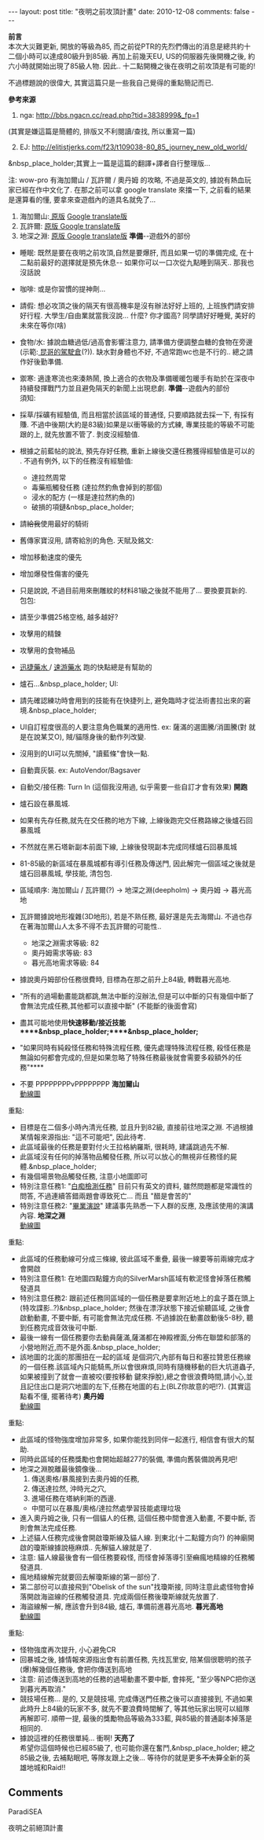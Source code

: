 --- layout: post title: "夜明之前攻頂計畫" date: 2010-12-08 comments: false --- 

**前言**  
本次大災難更新, 開放的等級為85, 而之前從PTR的先烈們傳出的消息是總共約十二個小時可以達成80級升到85級. 再加上前幾天EU,
US的伺服器先後開機之後, 約六小時就開始出現了85級人物. 因此.. 十二點開機之後在夜明之前攻頂是有可能的!

  
不過標題說的很偉大, 其實這篇只是一些我自己覺得的重點簡記而已.

  
  
  
**參考來源**  
1. nga: http://bbs.ngacn.cc/read.php?tid=3838999&_fp=1

(其實是嫌這篇是簡體的, 排版又不利閱讀/查找, 所以重寫一篇)

2. EJ: http://elitistjerks.com/f23/t109038-80_85_journey_new_old_world/

&nbsp_place_holder;其實上一篇是這篇的翻譯+譯者自行整理版...

  
注: wow-pro 有海加爾山 / 瓦許爾 / 奧丹姆 的攻略, 不過是英文的, 據說有熱血玩家已經在作中文化了. 在那之前可以拿 google
translate 來擋一下, 之前看的結果是還算看的懂, 要拿來查遊戲內的道具名就免了...

  1. 海加爾山:[ 原版](http://wow-pro.com/leveling_guides/arixans_alliance_leveling_guide_mt_hyjal_80-82) [Google translate版](http://translate.google.com/translate?js=n&prev=_t&hl=zh-TW&ie=UTF-8&layout=2&eotf=1&sl=en&tl=zh-TW&u=http%3A%2F%2Fwow-pro.com%2Fleveling_guides%2Farixans_alliance_leveling_guide_mt_hyjal_80-82)
  2. 瓦許爾: [原版](http://wow-pro.com/leveling_guides/arixans_alliance_leveling_guide_vashjir_80-82)[ Google translate版](http://translate.google.com/translate?js=n&prev=_t&hl=zh-TW&ie=UTF-8&layout=2&eotf=1&sl=en&tl=zh-TW&u=http%3A%2F%2Fwow-pro.com%2Fleveling_guides%2Farixans_alliance_leveling_guide_vashjir_80-82)
  3. 地深之淵: [原版 ](http://wow-pro.com/leveling_guides/arixans_alliance_leveling_guide_deepholm_82-83)[Google translate版](http://translate.google.com/translate?js=n&prev=_t&hl=zh-TW&ie=UTF-8&layout=2&eotf=1&sl=en&tl=zh-TW&u=http%3A%2F%2Fwow-pro.com%2Fleveling_guides%2Farixans_alliance_leveling_guide_deepholm_82-83)
**準備**--遊戲外的部份  

  * 睡眠: 既然是要在夜明之前攻頂,自然是要爆肝, 而且如果一切的準備完成, 在十二點前最好的選擇就是預先休息-- 如果你可以一口次從九點睡到隔天.. 那我也沒話說
  * 咖啡: 或是你習慣的提神劑...
  * 請假: 想必攻頂之後的隔天有很高機率是沒有辦法好好上班的, 上班族們請安排好行程. 大學生/自由業就當我沒說... 什麼? 你才國高? 同學請好好睡覺, 美好的未來在等你(啥)
  * 食物/水: 據說血糖過低/過高會影響注意力, 請準備方便調整血糖的食物在旁邊(示範:[ 昆哥的駕駛倉](http://www.manaflask.com/Kungen/blog/5307/)(?)). 缺水對身體也不好, 不過常跑wc也是不行的.. 總之請作好後勤準備.
  * 禦寒: 適逢寒流也來湊熱鬧, 換上適合的衣物及準備暖暖包暖手有助於在深夜中持續發揮戰鬥力並且避免隔天的新聞上出現悲劇.
**準備**--遊戲內的部份  
須知:

  * 採草/採礦有經驗值, 而且相當於該區域的普通怪, 只要順路就去採一下, 有採有賺. 不過中後期(大約是83級)如果是以衝等級的方式練, 專業技能的等級不可能跟的上, 就先放置不管了. 剝皮沒經驗值.
  * 根據之前藍帖的說法, 預先存好任務, 重新上線後交還任務獲得經驗值是可以的 . 不過有例外, 以下的任務沒有經驗值:
    * 達拉然周常
    * 毒藥瓶觸發任務 (達拉然釣魚會掉到的那個)
    * 浸水的配方 (一樣是達拉然約魚的) 
    * 破損的項鏈&nbsp_place_holder;
  * 請<strike>給我</strike>使用最好的騎術
  * 舊傳家寶沒用, 請寄給別的角色.
天賦及銘文:

  * 增加移動速度的優先
  * 增加爆發性傷害的優先
  * 只是說說, 不過目前用來刪雕紋的材料81級之後就不能用了... 要換要買新的.
包包:

  * 請至少準備25格空格, 越多越好?
  * 攻擊用的精鍊
  * 攻擊用的食物補品
  * [迅捷藥水 ](http://tw-wowbox.meetgee.com/item-2459.html)/ [速游藥水](http://tw-wowbox.meetgee.com/item-6372.html) 跑的快點總是有幫助的
  * 爐石...&nbsp_place_holder;
UI:

  * 請先確認練功時會用到的技能有在快捷列上, 避免臨時才從法術書拉出來的窘境.&nbsp_place_holder;
  * UI自訂程度很高的人要注意角色職業的適用性. ex: 薩滿的選圖騰/消圖騰(對 就是在說某艾O), 賊/貓隱身後的動作列改變.
  * 沒用到的UI可以先關掉, "讀藍條"會快一點.
  * 自動賣灰裝. ex: AutoVendor/Bagsaver
  * 自動交/接任務: Turn In (這個我沒用過, 似乎需要一些自訂才會有效果)
**開跑**  

  * 爐石設在暴風城. 
  * 如果有先存任務,就先在交任務的地方下線, 上線後跑完交任務路線之後爐石回暴風城
  * 不然就在黑石塔新副本前面下線, 上線後發現副本完成同樣爐石回暴風城
  * 81-85級的新區域在暴風城都有導引任務及傳送門, 因此解完一個區域之後就是爐石回暴風城, 學技能, 清包包.
  * 區域順序: 海加爾山 / 瓦許爾(?) -> 地深之淵(deepholm) -> 奧丹姆 -> 暮光高地
  * 瓦許爾據說地形複雜(3D地形), 若是不熟任務, 最好還是先去海爾山. 不過也存在著海加爾山人太多不得不去瓦許爾的可能性..
    * 地深之淵需求等級: 82
    * 奧丹姆需求等級: 83
    * 暮光高地需求等級: 84
  * 據說奧丹姆部份任務很費時, 目標為在那之前升上84級, 轉戰暮光高地.
  * "所有的過場動畫能跳都跳,無法中斷的沒辦法,但是可以中斷的只有幾個中斷了會無法完成任務,其他都可以直接中斷" (不能斷的後面會寫)
  * 盡其可能地使用**快速移動/接近技能****&nbsp_place_holder;****&nbsp_place_holder;**
  * "如果同時有純殺怪任務和特殊流程任務, 優先處理特殊流程任務, 殺怪任務是無論如何都會完成的,但是如果忽略了特殊任務最後就會需要多殺額外的任務"****
  * 不要 PPPPPPPPvPPPPPPPP
**海加爾山**  
[動線圖](http://img534.imageshack.us/img534/6920/worldmaphyjal1.jpg)

重點:

  * 目標是在二個多小時內清光任務, 並且升到82級, 直接前往地深之淵. 不過根據某情報來源指出: "這不可能吧", 因此待考.
  * 此區域最後的任務是要對付火王拉格納羅斯, 很耗時, 建議跳過先不解.
  * 此區域沒有任何的掉落物品觸發任務, 所以可以放心的無視非任務怪的屍體.&nbsp_place_holder;
  * 有幾個場景物品觸發任務, 注意小地圖即可
  * 特別注意任務1: "[白痴檢測任務](http://cata.wowhead.com/quest=25299)" 目前只有英文的資料, 雖然問題都是常識性的問答, 不過連續答錯兩題會導致死亡... 而且 "醋是會苦的"
  * 特別注意任務2: "[畢業演說](http://cata.wowhead.com/quest=25315/graduation-speech)" 建議事先熟悉一下人群的反應, 及應該使用的演講內容.
**地深之淵**  
[動線圖](http://img574.imageshack.us/img574/7167/worldmapdeepholm1.jpg)

重點:

  * 此區域的任務動線可分成三條線, 彼此區域不重疊, 最後一線要等前兩線完成才會開啟
  * 特別注意任務1: 在地圖四點鐘方向的SilverMarsh區域有軟泥怪會掉落任務觸發道具
  * 特別注意任務2: 跟前述任務同區域的一個任務是要拿附近地上的盒子蓋在頭上(特攻諜影..?)&nbsp_place_holder; 然後在漂浮狀態下接近偷聽區域, 之後會啟動動畫, 不要中斷, 有可能會無法完成任務. 不過據說在動畫啟動後5-8秒, 聽到任務完成音效後可中斷.
  * 最後一線有一個任務要你去動員薩滿,薩滿都在神殿裡面,分佈在聯盟和部落的小營地附近,而不是外面.&nbsp_place_holder;
  * 該地圖的北面的那團扭在一起的區域 是個洞穴,內部有每日和塞拉贊恩任務線的一個任務.該區域內只能騎馬,所以會很麻煩,同時有隨機移動的巨大坑道蟲子,如果被撞到了就會一直被咬(要按移動 鍵來掙脫),總之會很浪費時間,請小心,並且記住出口是洞穴地圖的左下,任務在地圖的右上(BLZ你故意的吧!?). (其實這點看不懂, 擺著待考)
**奧丹姆**  
[動線圖](http://img11.imageshack.us/img11/4285/worldmapuldum1.jpg)

重點:

  * 此區域的怪物強度增加非常多, 如果你能找到同伴一起進行, 相信會有很大的幫助.
  * 同時此區域的任務獎勵也會開始超越277的裝備, 準備向舊裝備說再見吧!
  * 地深之淵脫離最後鏡像後...
    1. 傳送奧格/暴風接到去奧丹姆的任務,
    2. 傳送達拉然, 沖時光之穴,
    3. 進場任務在塔納利斯的西邊.
    * 中間可以在暴風/奧格/達拉然處學習技能處理垃圾
  * 進入奧丹姆之後, 只有一個貓人的任務, 這個任務中間會進入動畫, 不要中斷, 否則會無法完成任務.
  * 上述貓人任務完成後會開啟瓊斯線及貓人線. 到東北(十二點鐘方向?) 的神廟開啟的瓊斯線據說極麻煩.. 先解貓人線就是了.
  * 注意: 貓人線最後會有一個任務要殺怪, 而怪會掉落導引至<strike>痲</strike>瘋地精線的任務觸發道具.
  * 瘋地精線解完就要回去解瓊斯線的第一部份了.
  * 第二部份可以直接飛到"Obelisk of the sun"找瓊斯接, 同時注意此處怪物會掉落開啟海盜線的任務觸發道具. 完成兩個任務後瓊斯線就先放置了.
  * 海盜線解一解, 應該會升到84級, 爐石, 準備前進暮光高地.
**暮光高地**  
[動線圖](http://img146.imageshack.us/img146/899/worldmaptwilighthighlan.jpg)

重點:

  * 怪物強度再次提升, 小心避免CR
  * 回暴城之後, 據情報來源指出會有前置任務, 先找瓦里安, 陪某個很聰明的孩子(爆)解幾個任務後, 會把你傳送到高地
  * 注意: 前述傳送到高地的任務的過場動畫不要中斷, 會摔死, "至少等NPC把你送到暮光再取消."
  * 競技場任務... 是的, 又是競技場, 完成傳送門任務之後可以直接接到, 不過如果此時升上84級的玩家不多, 就先不要浪費時間解了, 等其他玩家出現可以組隊再解即可. 順帶一提, 最後的獎勵物品等級為333藍, 與85級的普通副本掉落是相同的.
  * 據說這裡的任務很單純... 衝啊! 
**天亮了**  
希望你這個時候也已經85級了, 也可能你還在奮鬥,&nbsp_place_holder; 總之85級之後, 去補點眠吧, 等隊友跟上之後...
等待你的就是更多<strike>不太算</strike>全新的英雄地城和Raid!!

## Comments

ParadiSEA

夜明之前絕頂計畫

